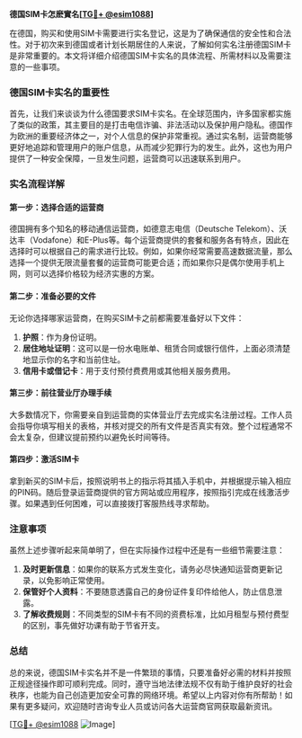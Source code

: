 **德国SIM卡怎麽實名[[TG💪+ @esim1088](https://t.me/s/esim1088)]**

在德国，购买和使用SIM卡需要进行实名登记，这是为了确保通信的安全性和合法性。对于初次来到德国或者计划长期居住的人来说，了解如何实名注册德国SIM卡是非常重要的。本文将详细介绍德国SIM卡实名的具体流程、所需材料以及需要注意的一些事项。

### 德国SIM卡实名的重要性

首先，让我们来谈谈为什么德国要求SIM卡实名。在全球范围内，许多国家都实施了类似的政策，其主要目的是打击电信诈骗、非法活动以及保护用户隐私。德国作为欧洲的重要经济体之一，对个人信息的保护非常重视。通过实名制，运营商能够更好地追踪和管理用户的账户信息，从而减少犯罪行为的发生。此外，这也为用户提供了一种安全保障，一旦发生问题，运营商可以迅速联系到用户。

### 实名流程详解

#### 第一步：选择合适的运营商

德国拥有多个知名的移动通信运营商，如德意志电信（Deutsche Telekom）、沃达丰（Vodafone）和E-Plus等。每个运营商提供的套餐和服务各有特点，因此在选择时可以根据自己的需求进行比较。例如，如果你经常需要高速数据流量，那么选择一个提供无限流量套餐的运营商可能更合适；而如果你只是偶尔使用手机上网，则可以选择价格较为经济实惠的方案。

#### 第二步：准备必要的文件

无论你选择哪家运营商，在购买SIM卡之前都需要准备好以下文件：

1. **护照**：作为身份证明。
2. **居住地址证明**：这可以是一份水电账单、租赁合同或银行信件，上面必须清楚地显示你的名字和当前住址。
3. **信用卡或借记卡**：用于支付预付费费用或其他相关服务费用。

#### 第三步：前往营业厅办理手续

大多数情况下，你需要亲自到运营商的实体营业厅去完成实名注册过程。工作人员会指导你填写相关的表格，并核对提交的所有文件是否真实有效。整个过程通常不会太复杂，但建议提前预约以避免长时间等待。

#### 第四步：激活SIM卡

拿到新买的SIM卡后，按照说明书上的指示将其插入手机中，并根据提示输入相应的PIN码。随后登录运营商提供的官方网站或应用程序，按照指引完成在线激活步骤。如果遇到任何困难，可以直接拨打客服热线寻求帮助。

### 注意事项

虽然上述步骤听起来简单明了，但在实际操作过程中还是有一些细节需要注意：

1. **及时更新信息**：如果你的联系方式发生变化，请务必尽快通知运营商更新记录，以免影响正常使用。
2. **保管好个人资料**：不要随意透露自己的身份证件复印件给他人，防止信息泄露。
3. **了解收费规则**：不同类型的SIM卡有不同的资费标准，比如月租型与预付费型的区别，事先做好功课有助于节省开支。

### 总结

总的来说，德国SIM卡实名并不是一件繁琐的事情，只要准备好必需的材料并按照正规途径操作即可顺利完成。同时，遵守当地法律法规不仅有助于维护良好的社会秩序，也能为自己创造更加安全可靠的网络环境。希望以上内容对你有所帮助！如果有更多疑问，欢迎随时咨询专业人员或访问各大运营商官网获取最新资讯。

[[TG💪+ @esim1088](https://t.me/s/esim1088) ![Image](https://i.postimg.cc/4NQfJmqS/Snipaste-2025-05-13-00-14-12.png)]